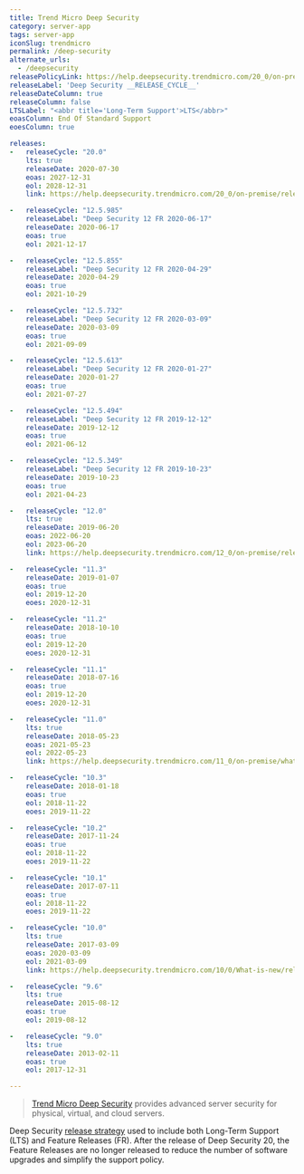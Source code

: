 ```yaml
---
title: Trend Micro Deep Security
category: server-app
tags: server-app
iconSlug: trendmicro
permalink: /deep-security
alternate_urls:
  - /deepsecurity
releasePolicyLink: https://help.deepsecurity.trendmicro.com/20_0/on-premise/dates-lts.html
releaseLabel: 'Deep Security __RELEASE_CYCLE__'
releaseDateColumn: true
releaseColumn: false
LTSLabel: "<abbr title='Long-Term Support'>LTS</abbr>"
eoasColumn: End Of Standard Support
eoesColumn: true

releases:
-   releaseCycle: "20.0"
    lts: true
    releaseDate: 2020-07-30
    eoas: 2027-12-31
    eol: 2028-12-31
    link: https://help.deepsecurity.trendmicro.com/20_0/on-premise/release-notes.html

-   releaseCycle: "12.5.985"
    releaseLabel: "Deep Security 12 FR 2020-06-17"
    releaseDate: 2020-06-17
    eoas: true
    eol: 2021-12-17

-   releaseCycle: "12.5.855"
    releaseLabel: "Deep Security 12 FR 2020-04-29"
    releaseDate: 2020-04-29
    eoas: true
    eol: 2021-10-29

-   releaseCycle: "12.5.732"
    releaseLabel: "Deep Security 12 FR 2020-03-09"
    releaseDate: 2020-03-09
    eoas: true
    eol: 2021-09-09

-   releaseCycle: "12.5.613"
    releaseLabel: "Deep Security 12 FR 2020-01-27"
    releaseDate: 2020-01-27
    eoas: true
    eol: 2021-07-27

-   releaseCycle: "12.5.494"
    releaseLabel: "Deep Security 12 FR 2019-12-12"
    releaseDate: 2019-12-12
    eoas: true
    eol: 2021-06-12

-   releaseCycle: "12.5.349"
    releaseLabel: "Deep Security 12 FR 2019-10-23"
    releaseDate: 2019-10-23
    eoas: true
    eol: 2021-04-23

-   releaseCycle: "12.0"
    lts: true
    releaseDate: 2019-06-20
    eoas: 2022-06-20
    eol: 2023-06-20
    link: https://help.deepsecurity.trendmicro.com/12_0/on-premise/release-notes.html

-   releaseCycle: "11.3"
    releaseDate: 2019-01-07
    eoas: true
    eol: 2019-12-20
    eoes: 2020-12-31

-   releaseCycle: "11.2"
    releaseDate: 2018-10-10
    eoas: true
    eol: 2019-12-20
    eoes: 2020-12-31

-   releaseCycle: "11.1"
    releaseDate: 2018-07-16
    eoas: true
    eol: 2019-12-20
    eoes: 2020-12-31

-   releaseCycle: "11.0"
    lts: true
    releaseDate: 2018-05-23
    eoas: 2021-05-23
    eol: 2022-05-23
    link: https://help.deepsecurity.trendmicro.com/11_0/on-premise/whats-new.html

-   releaseCycle: "10.3"
    releaseDate: 2018-01-18
    eoas: true
    eol: 2018-11-22
    eoes: 2019-11-22

-   releaseCycle: "10.2"
    releaseDate: 2017-11-24
    eoas: true
    eol: 2018-11-22
    eoes: 2019-11-22

-   releaseCycle: "10.1"
    releaseDate: 2017-07-11
    eoas: true
    eol: 2018-11-22
    eoes: 2019-11-22

-   releaseCycle: "10.0"
    lts: true
    releaseDate: 2017-03-09
    eoas: 2020-03-09
    eol: 2021-03-09
    link: https://help.deepsecurity.trendmicro.com/10/0/What-is-new/release_10_0.html

-   releaseCycle: "9.6"
    lts: true
    releaseDate: 2015-08-12
    eoas: true
    eol: 2019-08-12

-   releaseCycle: "9.0"
    lts: true
    releaseDate: 2013-02-11
    eoas: true
    eol: 2017-12-31

---
```


> [Trend Micro Deep Security](https://www.trendmicro.com/en_us/business/products/hybrid-cloud/deep-security.html)
> provides advanced server security for physical, virtual, and cloud servers.

Deep Security [release strategy](https://help.deepsecurity.trendmicro.com/20_0/on-premise/release-lifecycle.html) used to include both Long-Term Support (LTS) and Feature Releases (FR). After the release of Deep Security 20, the Feature Releases are no longer released to reduce the number of software upgrades and simplify the support policy.
